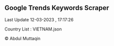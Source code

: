 

## Google Trends Keywords Scraper 
 
Last Update 12-03-2023 , 17:17:26

Country List :
VIETNAM.json



© Abdul Muttaqin 

